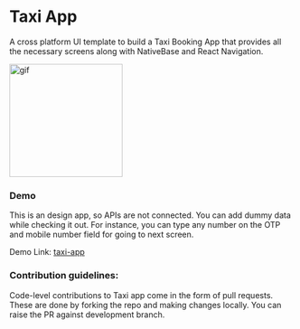 # Taxi App

A cross platform UI template to build a Taxi Booking App that provides all the necessary screens along with NativeBase and React Navigation.

<div style={{ alignItems: 'center' }}>
    <img src="./assets/first.gif" width="200" alt="gif"/>
</div>

### Demo
This is an design app, so APIs are not connected. You can add dummy data while checking it out.
For instance, you can type any number on the OTP and mobile number field for going to next screen.

Demo Link: [taxi-app](https://madewithnativebase.com/projects/taxi-app)

### Contribution guidelines:

Code-level contributions to Taxi app come in the form of pull requests. These are done by forking the repo and making changes locally. You can raise the PR against development branch.
